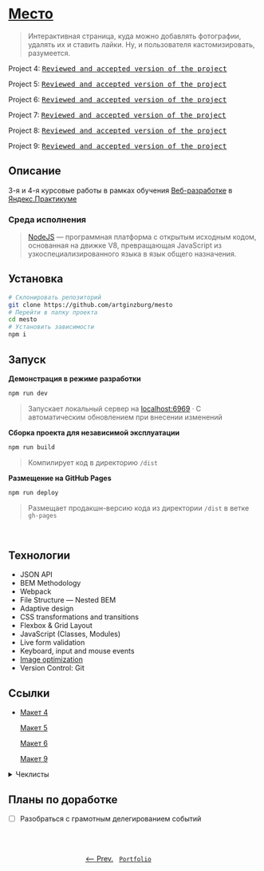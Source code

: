 # [Место](https://artginzburg.github.io/mesto/)

> Интерактивная страница, куда можно добавлять фотографии, удалять их и ставить лайки. Ну, и пользователя кастомизировать, разумеется.

Project 4: <kbd>[Reviewed and accepted version of the project](https://github.com/artginzburg/mesto/tree/project-4_final)</kbd>

Project 5: <kbd>[Reviewed and accepted version of the project](https://github.com/artginzburg/mesto/tree/project-5_final)</kbd>

Project 6: <kbd>[Reviewed and accepted version of the project](https://github.com/artginzburg/mesto/tree/project-6_final)</kbd>

Project 7: <kbd>[Reviewed and accepted version of the project](https://github.com/artginzburg/mesto/tree/project-7_final)</kbd>

Project 8: <kbd>[Reviewed and accepted version of the project](https://github.com/artginzburg/mesto/tree/project-8_final)</kbd>

Project 9: <kbd>[Reviewed and accepted version of the project](https://github.com/artginzburg/mesto/tree/project-9_final)</kbd>

## Описание

3-я и 4-я курсовые работы в рамках обучения [Веб-разработке](https://praktikum.yandex.ru/web/) в [Яндекс.Практикуме](https://praktikum.yandex.ru/)

### Среда исполнения

> [NodeJS](https://nodejs.org) — программная платформа с открытым исходным кодом, основанная на движке V8, превращающая JavaScript из узкоспециализированного языка в язык общего назначения. 

## Установка

```bash
# Склонировать репозиторий
git clone https://github.com/artginzburg/mesto
# Перейти в папку проекта
cd mesto
# Установить зависимости
npm i
```

## Запуск

**Демонстрация в режиме разработки**
```bash
npm run dev
```
> Запускает локальный сервер на [localhost:6969](http://localhost:6969) · С автоматическим обновлением при внесении изменений

**Сборка проекта для независимой эксплуатации**
```bash
npm run build
```
> Компилирует код в директорию `/dist`

**Размещение на GitHub Pages**
```bash
npm run deploy
```
> Размещает продакшн-версию кода из директории `/dist` в ветке `gh-pages`

<br>

## Технологии

- JSON API
- BEM Methodology
- Webpack
- File Structure — Nested BEM
- Adaptive design
- CSS transformations and transitions
- Flexbox & Grid Layout
- JavaScript (Classes, Modules)
- Live form validation
- Keyboard, input and mouse events
- [Image optimization](https://tinypng.com/)
- Version Control: Git

## Ссылки

- [Макет 4](https://www.figma.com/file/2cn9N9jSkmxD84oJik7xL7/JavaScript.-Sprint-4)

  [Макет 5](https://www.figma.com/file/bjyvbKKJN2naO0ucURl2Z0/JavaScript.-Sprint-5)

  [Макет 6](https://www.figma.com/file/kRVLKwYG3d1HGLvh7JFWRT/JavaScript.-Sprint-6)

  [Макет 9](https://www.figma.com/file/PSdQFRHoxXJFs2FH8IXViF/JavaScript-9-sprint)

<details>
  <summary>Чеклисты</summary>

  - [Чеклист 4](https://code.s3.yandex.net/web-developer/checklists/new-program/checklist-4/index.html)

    [Чеклист 5](https://code.s3.yandex.net/web-developer/checklists/new-program/checklist-5/index.html)

    [Чеклист 6](https://code.s3.yandex.net/web-developer/checklists/new-program/checklist-6/index.html)
    
    [Чеклист 7](https://code.s3.yandex.net/web-developer/checklists/new-program/checklist-7/index.html)

    [Чеклист 8](https://code.s3.yandex.net/web-developer/checklists/new-program/checklist-8/index.html)

    [Чеклист 9](https://code.s3.yandex.net/web-developer/checklists/new-program/checklist-9/index.html)

</details>

## Планы по доработке

- [ ] Разобраться с грамотным делегированием событий

<br>
<br>

<p align="center">
  <a href="https://github.com/artginzburg/russian-travel"><-- Prev.</a>
  &nbsp;
  <code><a href="https://github.com/artginzburg/yandex.praktikum-portfolio">Portfolio</a></code>
  &nbsp;
  <a>&nbsp;&nbsp;&nbsp;&nbsp;&nbsp;&nbsp;&nbsp;&nbsp;&nbsp;&nbsp;&nbsp;&nbsp;&nbsp;</a>
</p>